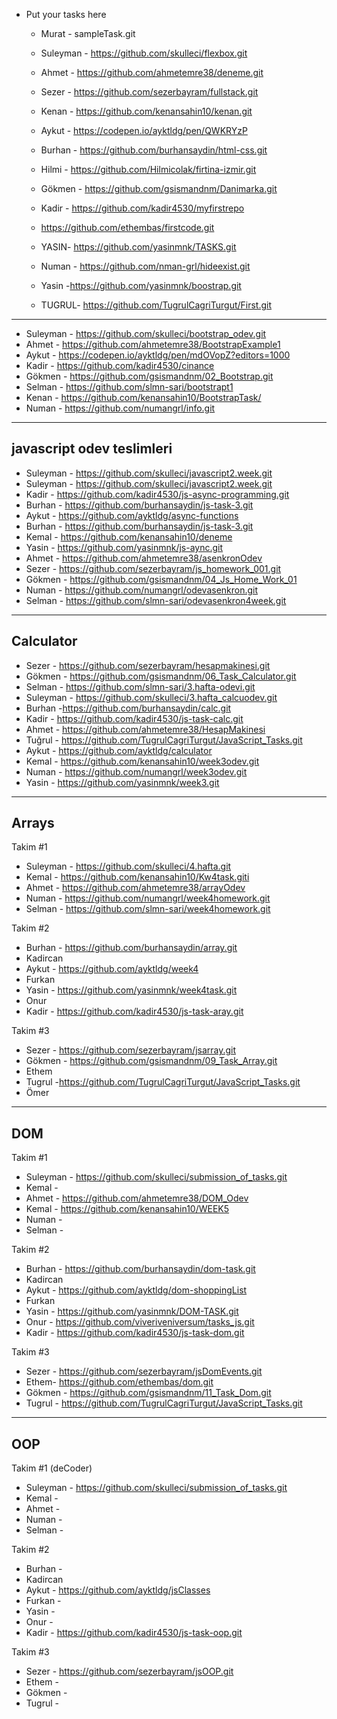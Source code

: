 - Put your tasks here

  - Murat - sampleTask.git

  - Suleyman - https://github.com/skulleci/flexbox.git
  - Ahmet - https://github.com/ahmetemre38/deneme.git
  - Sezer - https://github.com/sezerbayram/fullstack.git
  - Kenan  - https://github.com/kenansahin10/kenan.git
  - Aykut - https://codepen.io/ayktldg/pen/QWKRYzP 
  - Burhan - https://github.com/burhansaydin/html-css.git
  - Hilmi - https://github.com/Hilmicolak/firtina-izmir.git
  - Gökmen - https://github.com/gsismandnm/Danimarka.git
  - Kadir - https://github.com/kadir4530/myfirstrepo
  - https://github.com/ethembas/firstcode.git
  - YASIN- https://github.com/yasinmnk/TASKS.git
  - Numan -  https://github.com/nman-grl/hideexist.git
  - Yasin -https://github.com/yasinmnk/boostrap.git
  - TUGRUL- https://github.com/TugrulCagriTurgut/First.git

---------------------------------

  - Suleyman - https://github.com/skulleci/bootstrap_odev.git
  - Ahmet - https://github.com/ahmetemre38/BootstrapExample1
  - Aykut - https://codepen.io/ayktldg/pen/mdOVopZ?editors=1000
  - Kadir - https://github.com/kadir4530/cinance
  - Gökmen - https://github.com/gsismandnm/02_Bootstrap.git
  - Selman - https://github.com/slmn-sari/bootstrapt1
  - Kenan - https://github.com/kenansahin10/BootstrapTask/
  - Numan - https://github.com/numangrl/info.git
  
---------------------------------------------------------------
javascript odev teslimleri
---------------------------------------------------------------
- Suleyman - https://github.com/skulleci/javascript2.week.git
- Suleyman - https://github.com/skulleci/javascript2.week.git  
- Kadir - https://github.com/kadir4530/js-async-programming.git
- Burhan - https://github.com/burhansaydin/js-task-3.git
- Aykut - https://github.com/ayktldg/async-functions
- Burhan - https://github.com/burhansaydin/js-task-3.git
- Kemal -  https://github.com/kenansahin10/deneme
- Yasin - https://github.com/yasinmnk/js-aync.git
- Ahmet - https://github.com/ahmetemre38/asenkronOdev  
- Sezer - https://github.com/sezerbayram/js_homework_001.git  
- Gökmen - https://github.com/gsismandnm/04_Js_Home_Work_01
- Numan - https://github.com/numangrl/odevasenkron.git
- Selman - https://github.com/slmn-sari/odevasenkron4week.git


---------------------------------------------------------------
Calculator
---------------------------------------------------------------
- Sezer - https://github.com/sezerbayram/hesapmakinesi.git
- Gökmen - https://github.com/gsismandnm/06_Task_Calculator.git
- Selman -  https://github.com/slmn-sari/3.hafta-odevi.git
- Suleyman - https://github.com/skulleci/3.hafta_calcuodev.git
- Burhan -https://github.com/burhansaydin/calc.git
- Kadir - https://github.com/kadir4530/js-task-calc.git
- Ahmet - https://github.com/ahmetemre38/HesapMakinesi
- Tuğrul - https://github.com/TugrulCagriTurgut/JavaScript_Tasks.git
- Aykut - https://github.com/ayktldg/calculator
- Kemal - https://github.com/kenansahin10/week3odev.git
- Numan - https://github.com/numangrl/week3odev.git
- Yasin - https://github.com/yasinmnk/week3.git



---------------------------------------------------------------
Arrays
---------------------------------------------------------------
Takim #1
- Suleyman - https://github.com/skulleci/4.hafta.git
- Kemal - https://github.com/kenansahin10/Kw4task.giti
- Ahmet - https://github.com/ahmetemre38/arrayOdev
- Numan - https://github.com/numangrl/week4homework.git
- Selman - https://github.com/slmn-sari/week4homework.git

Takim #2
- Burhan - https://github.com/burhansaydin/array.git
- Kadircan
- Aykut - https://github.com/ayktldg/week4
- Furkan
- Yasin - https://github.com/yasinmnk/week4task.git  
- Onur
- Kadir - https://github.com/kadir4530/js-task-aray.git

Takim #3
- Sezer  - https://github.com/sezerbayram/jsarray.git
- Gökmen - https://github.com/gsismandnm/09_Task_Array.git
- Ethem
- Tugrul -https://github.com/TugrulCagriTurgut/JavaScript_Tasks.git
- Ömer


---------------------------------------------------------------
DOM
---------------------------------------------------------------
Takim #1
- Suleyman - https://github.com/skulleci/submission_of_tasks.git
- Kemal - 
- Ahmet - https://github.com/ahmetemre38/DOM_Odev
- Kemal - https://github.com/kenansahin10/WEEK5
- Numan -
- Selman - 

Takim #2
- Burhan - https://github.com/burhansaydin/dom-task.git
- Kadircan
- Aykut - https://github.com/ayktldg/dom-shoppingList
- Furkan
- Yasin - https://github.com/yasinmnk/DOM-TASK.git
- Onur  - https://github.com/viveriveniversum/tasks_js.git
- Kadir - https://github.com/kadir4530/js-task-dom.git

Takim #3
- Sezer  -  https://github.com/sezerbayram/jsDomEvents.git
- Ethem-   https://github.com/ethembas/dom.git
- Gökmen -  https://github.com/gsismandnm/11_Task_Dom.git
- Tugrul - https://github.com/TugrulCagriTurgut/JavaScript_Tasks.git

---------------------------------------------------------------
OOP
---------------------------------------------------------------
Takim #1 (deCoder)
- Suleyman - https://github.com/skulleci/submission_of_tasks.git
- Kemal - 
- Ahmet - 
- Numan -
- Selman - 

Takim #2
- Burhan - 
- Kadircan
- Aykut - https://github.com/ayktldg/jsClasses
- Furkan -
- Yasin - 
- Onur - 
- Kadir - https://github.com/kadir4530/js-task-oop.git

Takim #3
- Sezer - https://github.com/sezerbayram/jsOOP.git
- Ethem -   
- Gökmen - 
- Tugrul - 




